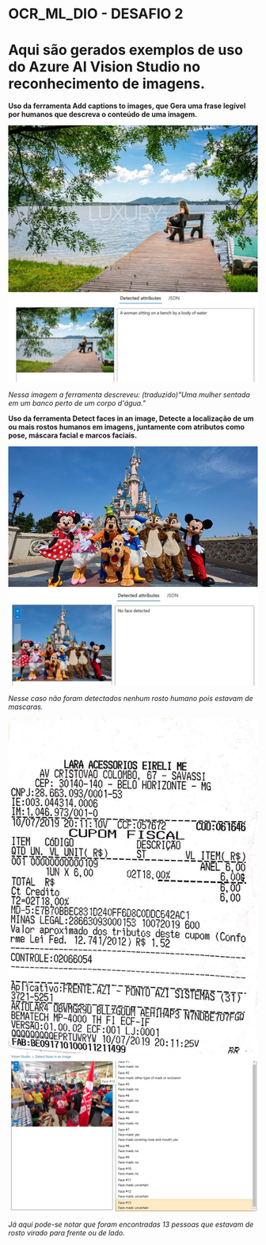 # OCR_ML_DIO - DESAFIO 2

# Aqui são gerados exemplos de uso do Azure AI Vision Studio no reconhecimento de imagens. #

**Uso da ferramenta Add captions to images, que Gera uma frase legível por humanos que descreva o conteúdo de uma imagem.**

![Imagem de uma mulher sentada perto de um lago](/inputs/image-1.jpg) ![resultado 1](/output/image-1.jpg)

*Nessa imagem a ferramenta descreveu: (traduzido)"Uma mulher sentada em um banco perto de um corpo d'água."*

**Uso da ferramenta Detect faces in an image, Detecte a localização de um ou mais rostos humanos em imagens, juntamente com atributos como pose, máscara facial e marcos faciais.**

![Imagem de ](/inputs/image-2.jpg) ![resultado 2](/output/image-2.jpg)

*Nesse caso não foram detectados nenhum rosto humano pois estavam de mascaras.*

![Imagem de ](/inputs/image-4.jpg) ![resultado 2](/output/image-3.jpg)

*Já aqui pode-se notar que foram encontradas 13 pessoas que estavam de rosto virado para frente ou de lado.*